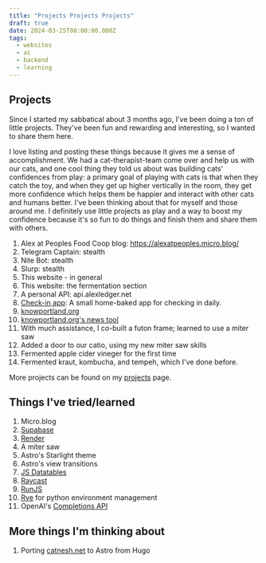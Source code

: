 ```yaml
---
title: "Projects Projects Projects"
draft: true
date: 2024-03-25T08:00:00.000Z
tags:
  - websites
  - ai
  - backend
  - learning
---
```


## Projects

Since I started my sabbatical about 3 months ago, I've been doing a ton of little projects. They've been fun and rewarding and interesting, so I wanted to share them here.

I love listing and posting these things because it gives me a sense of accomplishment.
We had a cat-therapist-team come over and help us with our cats, and one cool thing they told us about was building cats' confidences from play: a primary goal of playing with cats is that when they catch the toy, and when they get up higher vertically in the room, they get more confidence which helps them be happier and interact with other cats and humans better.
I've been thinking about that for myself and those around me. I definitely use little projects as play and a way to boost my confidence because it's so fun to do things and finish them and share them with others.

1. Alex at Peoples Food Coop blog: https://alexatpeoples.micro.blog/
2. Telegram Captain: stealth
3. Nite Bot: stealth
4. Slurp: stealth
5. This website - in general
6. This website: the fermentation section
7. A personal API: api.alexledger.net
8. [Check-in app](https://www.alexledger.net/posts/writing-a-check-in-app): A small home-baked app for checking in daily.
9. [knowportland.org](https://knowportland.org)
10. [knowportland.org's news tool](https://knowportland.org/tools/portland_news)
11. With much assistance, I co-built a futon frame; learned to use a miter saw
12. Added a door to our catio, using my new miter saw skills
13. Fermented apple cider vineger for the first time
14. Fermented kraut, kombucha, and tempeh, which I've done before.

More projects can be found on my [projects](/projects) page.

## Things I've tried/learned

1. Micro.blog
2. [Supabase](https://supabase.com/)
3. [Render](https://render.com/)
4. A miter saw
5. Astro's Starlight theme
6. Astro's view transitions
7. [JS Datatables](https://datatables.net/)
8. [Raycast](https://www.raycast.com/)
9. [RunJS](https://runjs.app/)
10. [Rye](https://rye-up.com/) for python environment management
11. OpenAI's [Completions API](https://supabase.com/docs/guides/ai/examples/openai)

## More things I'm thinking about

1. Porting [catnesh.net](https://catnesh.net) to Astro from Hugo
